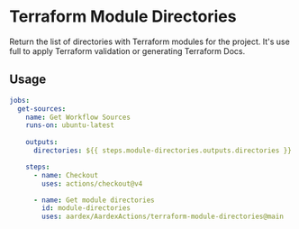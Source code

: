 # Terraform Module Directories

Return the list of directories with Terraform modules for the project.
It's use full to apply Terraform validation or generating Terraform Docs.

## Usage

```yaml
jobs:
  get-sources:
    name: Get Workflow Sources
    runs-on: ubuntu-latest
    
    outputs:
      directories: ${{ steps.module-directories.outputs.directories }}

    steps:
      - name: Checkout
        uses: actions/checkout@v4

      - name: Get module directories
        id: module-directories
        uses: aardex/AardexActions/terraform-module-directories@main
```